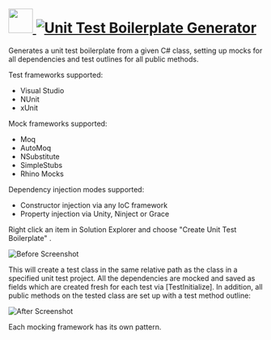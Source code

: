 # [<img src="https://cdn.jsdelivr.net/gh/AdmiringWorm/chocolatey-packages@7f25c1838154fe1d1a6d73a052e5d0c351f0fd76/icons/unit-test-boilerplate-generator.png" height="48" width="48" /> ![Unit Test Boilerplate Generator](https://img.shields.io/chocolatey/v/unit-test-boilerplate-generator.svg?label=Unit%20Test%20Boilerplate%20Generator&style=for-the-badge)](https://chocolatey.org/packages/unit-test-boilerplate-generator)

Generates a unit test boilerplate from a given C# class, setting up mocks for all dependencies and test outlines for all public methods.

Test frameworks supported:
- Visual Studio
- NUnit
- xUnit

Mock frameworks supported:
- Moq
- AutoMoq
- NSubstitute
- SimpleStubs
- Rhino Mocks

Dependency injection modes supported:
- Constructor injection via any IoC framework
- Property injection via Unity, Ninject or Grace

Right click an item in Solution Explorer and choose "Create Unit Test Boilerplate" .

![Before Screenshot](https://cdn.rawgit.com/AdmiringWorm/chocolatey-packages/97e1459ab29627e3f745789c45bed85ef3f67f29/automatic/unit-test-boilerplate-generator/screenshots/BeforeScreenshot.png)

This will create a test class in the same relative path as the class in a specified unit test project.
All the dependencies are mocked and saved as fields which are created fresh for each test via [TestInitialize]. In addition, all public methods
on the tested class are set up with a test method outline:

![After Screenshot](https://cdn.rawgit.com/AdmiringWorm/chocolatey-packages/97e1459ab29627e3f745789c45bed85ef3f67f29/automatic/unit-test-boilerplate-generator/screenshots/AfterScreenshot.png)

Each mocking framework has its own pattern.

